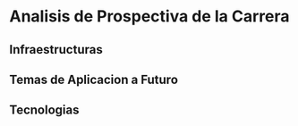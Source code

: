 # Analisis de Prospectiva de la Carrera

## Infraestructuras

## Temas de Aplicacion a Futuro

## Tecnologias
